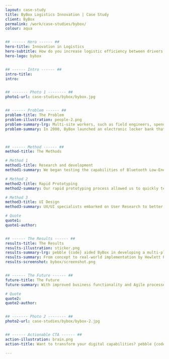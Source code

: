 ```yaml
---
layout: case-study
title: ByBox Logistics Innovation | Case Study
client: ByBox
permalink: /work/case-studies/bybox/
colour: aqua


## ------ Hero ------ ##
hero-title: Innovation in Logistics
hero-subtitle: How do you increase logistic efficiency between drivers and engineers, and reduce costs at the same time?
hero-logo: bybox


## ------ Intro ------ ##
intro-title:
intro:


## ------- Photo 1 -------- ##
photo1-url: case-studies/bybox/bybox.jpg


## ------ Problem ------ ##
problem-title: The Problem
problem-illustration: people-2.png
problem-summary-lrg: Multi-site workers, such as field engineers, spend more time in between jobs trudging back and forth to the warehouse than fixing problems. Life becomes a delivery waiting game.
problem-summary: In 2000, ByBox launched an electronic locker bank that allowed users to enter a passcode on a tablet interface on the locker to reach their packages, without having to sign with a delivery man or remember a key. These lockers enabled cheaper overnight deliveries, but were expensive to produce and operate, requiring power and network connectivity.<br><br>More recently, ByBox have turned to emerging wireless technologies and mobile devices in order to streamline the delivery process further and produce cost-effective locker solutions that can be installed anywhere.



## ------ Method ------ ##
method-title: The Methods

# Method 1
method1-title: Research and development
method1-summary: We began testing the capabilities of Bluetooth Low-Energy (BLE). In collaboration with ByBox’s hardware supplier, we designed a secure firmware and protocol for BLE lock modules that enables users to control the locks via their smartphone.

# Method 2
method2-title: Rapid Prototyping
method2-summary: Our rapid prototyping process allowed us to quickly test the concept and deliver a working application in a matter of weeks.

# Method 3
method3-title: UI Design
method3-summary: UX/UI specialists embarked on User Research to better understand the problem from a customer standpoint, generating wireframes to map user workflows, and finally applying aesthetically pleasing and easy-to-use design.

# Quote
quote1:
quote1-author:


## ------ The Results ------ ##
results-title: The Results
results-illustration: sticker.png
results-summary-lrg: pebble {code} aided ByBox in developing a multi-platform mobile application equipped with a cloud-based admin system.
results-summary: From concept to real-world implementation by Hewlett Packard Data Centres in just 10 months, Stockonnect allows users to locate all locker locations accessible to them, and provides an interface for users to choose which available doors to unlock.<br><br> The secure, battery-powered locks require no data connection, greatly reducing the costs to manufacture by 90%.
results-screenshot: bybox/screenshot.png


## ------ The Future ------ ##
future-title: The Future
future-summary: With improved business functionality and Agile processes, AZ will be able to make decisions quickly and consistently. Teams will be less siloed, creating a cooperative workplace where everyone has a vested interest in each other’s success.

# Quote
quote2:
quote2-author:


## ------- Photo 2 -------- ##
photo2-url: case-studies/bybox/bybox-2.jpg


## ------ Actionable CTA ------ ##
action-illustration: brain.png
action-title: Want to transform your digital capabilities? pebble {code} has you covered.

---
```

